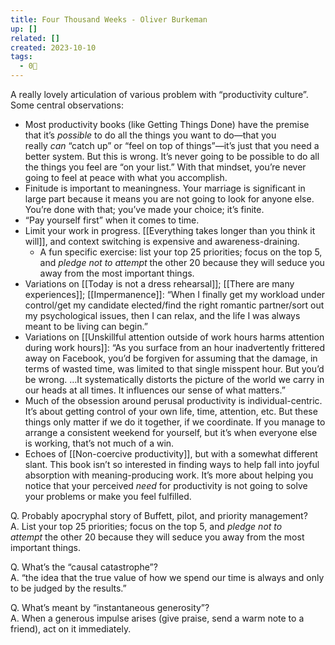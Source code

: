 ```yaml
---
title: Four Thousand Weeks - Oliver Burkeman
up: []
related: []
created: 2023-10-10
tags:
  - 0🌲
---
```

A really lovely articulation of various problem with “productivity culture”. Some central observations:

- Most productivity books (like Getting Things Done) have the premise that it’s _possible_ to do all the things you want to do—that you really _can_ “catch up” or “feel on top of things”—it’s just that you need a better system. But this is wrong. It’s never going to be possible to do all the things you feel are “on your list.” With that mindset, you’re never going to feel at peace with what you accomplish.
- Finitude is important to meaningness. Your marriage is significant in large part because it means you are not going to look for anyone else. You’re done with that; you’ve made your choice; it’s finite.
- “Pay yourself first” when it comes to time.
- Limit your work in progress. [[Everything takes longer than you think it will]], and context switching is expensive and awareness-draining.
    - A fun specific exercise: list your top 25 priorities; focus on the top 5, and _pledge not to attempt_ the other 20 because they will seduce you away from the most important things.
- Variations on [[Today is not a dress rehearsal]]; [[There are many experiences]]; [[Impermanence]]: “When I finally get my workload under control/get my candidate elected/find the right romantic partner/sort out my psychological issues, then I can relax, and the life I was always meant to be living can begin.”
- Variations on [[Unskillful attention outside of work hours harms attention during work hours]]: “As you surface from an hour inadvertently frittered away on Facebook, you’d be forgiven for assuming that the damage, in terms of wasted time, was limited to that single misspent hour. But you’d be wrong. …It systematically distorts the picture of the world we carry in our heads at all times. It influences our sense of what matters.”
- Much of the obsession around perusal productivity is individual-centric. It’s about getting control of your own life, time, attention, etc. But these things only matter if we do it together, if we coordinate. If you manage to arrange a consistent weekend for yourself, but it’s when everyone else is working, that’s not much of a win.
- Echoes of [[Non-coercive productivity]], but with a somewhat different slant. This book isn’t so interested in finding ways to help fall into joyful absorption with meaning-producing work. It’s more about helping you notice that your perceived _need_ for productivity is not going to solve your problems or make you feel fulfilled.

Q. Probably apocryphal story of Buffett, pilot, and priority management?  
A. List your top 25 priorities; focus on the top 5, and _pledge not to attempt_ the other 20 because they will seduce you away from the most important things.

Q. What’s the “causal catastrophe”?  
A. “the idea that the true value of how we spend our time is always and only to be judged by the results.”

Q. What’s meant by “instantaneous generosity”?  
A. When a generous impulse arises (give praise, send a warm note to a friend), act on it immediately.